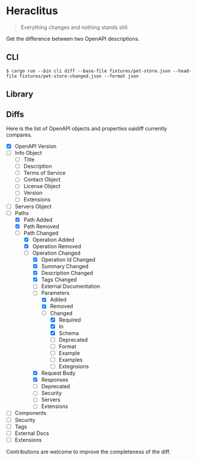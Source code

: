 # Heraclitus

> Everything changes and nothing stands still.

Get the difference between two OpenAPI descriptions.

## CLI

```shell
$ cargo run --bin cli diff --base-file fixtures/pet-store.json --head-file fixtures/pet-store-changed.json --format json
```

## Library

## Diffs

Here is the list of OpenAPI objects and properties oaidiff currently compares.

- [x] OpenAPI Version
- [ ] Info Object
  - [ ] Title
  - [ ] Description
  - [ ] Terms of Service
  - [ ] Contact Object
  - [ ] License Object
  - [ ] Version
  - [ ] Extensions
- [ ] Servers Object
- [ ] Paths
  - [x] Path Added
  - [x] Path Removed
  - [ ] Path Changed
    - [x] Operation Added
    - [x] Operation Removed
    - [ ] Operation Changed
      - [x] Operation Id Changed 
      - [x] Summary Changed 
      - [x] Description Changed 
      - [x] Tags Changed 
      - [ ] External Documentation
      - [ ] Parameters
        - [x] Added
        - [x] Removed
        - [ ] Changed
          - [x] Required
          - [x] In
          - [x] Schema
          - [ ] Deprecated
          - [ ] Format
          - [ ] Example
          - [ ] Examples
          - [ ] Extegnsions
      - [x] Request Body
      - [x] Responses
      - [ ] Deprecated
      - [ ] Security
      - [ ] Servers
      - [ ] Extensions
- [ ] Components
- [ ] Security
- [ ] Tags
- [ ] External Docs
- [ ] Extensions

Contributions are welcome to improve the completeness of the diff.
